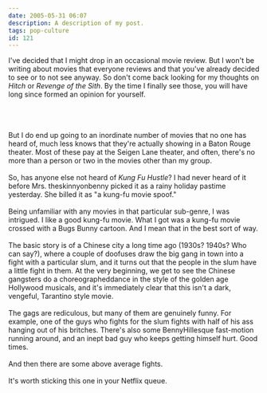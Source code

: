 ```yaml
---
date: 2005-05-31 06:07
description: A description of my post.
tags: pop-culture
id: 121
---
```

I've decided that I might drop in an occasional movie review.  But I won't be writing about movies that everyone reviews and that you've already decided to see or to not see anyway.  So don't come back looking for my thoughts on <i>Hitch</i> or <i>Revenge of the Sith</i>.  By the time I finally see those, you will have long since formed an opinion for yourself.<br />
<br />

<!--more--><br /><br />But I do end up going to an inordinate number of movies that no one has heard of, much less knows that they're actually showing in a Baton Rouge theater.  Most of these pay at the Seigen Lane theater, and often, there's no more than a person or two in the movies other than my group.<br />
<br />
So, has anyone else not heard of <i>Kung Fu Hustle</i>?  I had never heard of it before Mrs. theskinnyonbenny picked it as a rainy holiday pastime yesterday.  She billed it as "a kung-fu movie spoof."<br />
<br />
Being unfamiliar with any movies in that particular sub-genre, I was intrigued.  I like a good kung-fu movie.  What I got was a kung-fu movie crossed with a Bugs Bunny cartoon.  And I mean that in the best sort of way.<br />
<br />
The basic story is of a Chinese city a long time ago (1930s?  1940s?  Who can say?), where a couple of doofuses draw the big gang in town into a fight with a particular slum, and it turns out that the people in the slum have a little fight in them.  At the very beginning, we get to see the Chinese gangsters do a choreographeddance in the style of the golden age Hollywood musicals, and it's immediately clear that this isn't a dark, vengeful, Tarantino style movie.<br />
<br />
The gags are rediculous, but many of them are genuinely funny.  For example, one of the guys who fights for the slum fights with half of his ass hanging out of his britches.  There's also some BennyHillesque fast-motion running around, and an inept bad guy who keeps getting himself hurt.  Good times.<br />
<br />
And then there are some above average fights.<br />
<br />
It's worth sticking this one in your Netflix queue.

